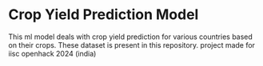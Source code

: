 # Crop Yield Prediction Model
This ml model deals with crop yield prediction for various countries based on their crops.
These dataset is present in this repository.
project made for iisc openhack 2024 (india)

